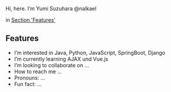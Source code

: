Hi, here. I’m Yumi Suzuhara @nalkael

in [Section 'Features'](#ssFeatures) 

## Features <a id='ssFeatures'></a>


- I’m interested in Java, Python, JavaScript, SpringBoot, Django 
- I’m currently learning AJAX und Vue.js
- I’m looking to collaborate on ...
- How to reach me ...
- Pronouns: ...
- Fun fact: ...

<!---
nalkael/nalkael is a ✨ special ✨ repository because its `README.md` (this file) appears on your GitHub profile.
--->



